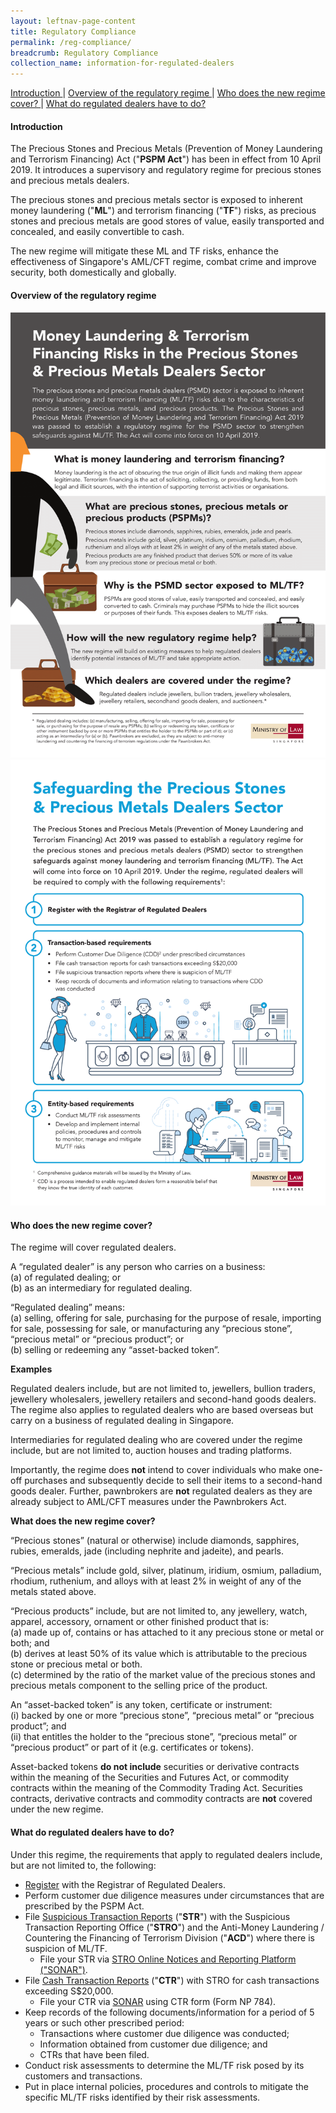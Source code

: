 ```yaml
---
layout: leftnav-page-content
title: Regulatory Compliance
permalink: /reg-compliance/
breadcrumb: Regulatory Compliance
collection_name: information-for-regulated-dealers
---
```

<a href="#Introduction">Introduction </a> | <a href="#Overview of the regulatory regime">Overview of the regulatory regime </a> | <a href="#Who does the new regime cover?">Who does the new regime cover? </a>| <a href="#What do regulated dealers have to do?">What do regulated dealers have to do? </a>
#### <a id="Introduction"></a>Introduction
The Precious Stones and Precious Metals (Prevention of Money Laundering and Terrorism Financing) Act ("**PSPM Act**") has been in effect from 10 April 2019. It introduces a supervisory and regulatory regime for precious stones and precious metals dealers.

The precious stones and precious metals sector is exposed to inherent money laundering ("**ML**") and terrorism financing ("**TF**") risks, as precious stones and precious metals are good stores of value, easily transported and concealed, and easily convertible to cash.

The new regime will mitigate these ML and TF risks, enhance the effectiveness of Singapore's AML/CFT regime, combat crime and improve security, both domestically and globally.

#### <a id="Overview of the regulatory regime"></a>Overview of the regulatory regime
<a href="/images/Money%20Laundering%20%26%20Terrorism%20Financing%20Risks%20in%20the%20Precious%20Stones%20and%20Precious%20Metals%20Dealers%20Sector.pdf"><img src="/images/Money%20Laundering%20%26%20Terrorism%20Financing%20Risks%20in%20the%20Precious%20Stones%20and%20Precious%20Metals%20Dealers%20Sector.png"></a>
<a href="/images/Safeguarding%20the%20Precious%20Stones%20and%20Precious%20Metals%20Dealers%20Sector.pdf"><img src="/images/Safeguarding%20the%20Precious%20Stones%20and%20Precious%20Metals%20Dealers%20Sector.png"></a><br>

#### <a id="Who does the new regime cover?"></a>Who does the new regime cover?
The regime will cover regulated dealers.

A “regulated dealer” is any person who carries on a business:<br>
(a)	of regulated dealing; or <br>
(b)	as an intermediary for regulated dealing.

“Regulated dealing” means: <br>
(a)	selling, offering for sale, purchasing for the purpose of resale, importing for sale, possessing for sale, or manufacturing any “precious stone”, “precious metal” or “precious product”; or <br>
(b)	selling or redeeming any “asset-backed token”. 

**Examples**

Regulated dealers include, but are not limited to, jewellers, bullion traders, jewellery wholesalers, jewellery retailers and second-hand goods dealers. The regime also applies to regulated dealers who are based overseas but carry on a business of regulated dealing in Singapore.

Intermediaries for regulated dealing who are covered under the regime include, but are not limited to, auction houses and trading platforms.

Importantly, the regime does **not** intend to cover individuals who make one-off purchases and subsequently decide to sell their items to a second-hand goods dealer. Further, pawnbrokers are **not** regulated dealers as they are already subject to AML/CFT measures under the Pawnbrokers Act.<br>

**What does the new regime cover?** 

“Precious stones” (natural or otherwise) include diamonds, sapphires, rubies, emeralds, jade (including nephrite and jadeite), and pearls.

“Precious metals” include gold, silver, platinum, iridium, osmium, palladium, rhodium, ruthenium, and alloys with at least 2% in weight of any of the metals stated above.

“Precious products” include, but are not limited to, any jewellery, watch, apparel, accessory, ornament or other finished product that is: <br>
(a) made up of, contains or has attached to it any precious stone or metal or both; and<br>
(b) derives at least 50% of its value which is attributable to the precious stone or precious metal or both.<br>
(c) determined by the ratio of the market value of the precious stones and precious metals component to the selling price of the product.

An “asset-backed token” is any token, certificate or instrument: <br>
(i) backed by one or more “precious stone”, “precious metal” or “precious product”; and <br>
(ii) that entitles the holder to the “precious stone”, “precious metal” or “precious product” or part of it (e.g. certificates or tokens).

Asset-backed tokens **do not include** securities or derivative contracts within the meaning of the Securities and Futures Act, or commodity contracts within the meaning of the Commodity Trading Act. Securities contracts, derivative contracts and commodity contracts are **not** covered under the new regime.

#### <a id="What do regulated dealers have to do?"></a>What do regulated dealers have to do?
Under this regime, the requirements that apply to regulated dealers include, but are not limited to, the following:

* [Register](/registration/) with the Registrar of Regulated Dealers.
* Perform customer due diligence measures under circumstances that are prescribed by the PSPM Act.
* File [Suspicious Transaction Reports](https://www.police.gov.sg/about-us/organisational-structure/specialist-staff-departments/commercial-affairs-department/aml-cft/suspicious-transaction-reporting-office/suspicious-transaction-reporting#content) ("**STR**") with the Suspicious Transaction Reporting Office ("**STRO**") and the Anti-Money Laundering / Countering the Financing of Terrorism Division ("**ACD**") where there is suspicion of ML/TF.
  * File your STR via [STRO Online Notices and Reporting Platform ("SONAR")](https://www.police.gov.sg/e-services/report/stro-online-notices-and-reporting-platform).
* File [Cash Transaction Reports](https://www.police.gov.sg/about-us/organisational-structure/specialist-staff-departments/commercial-affairs-department/aml-cft/suspicious-transaction-reporting-office/cash-transaction-reporting) ("**CTR**") with STRO for cash transactions exceeding S$20,000.
  * File your CTR via [SONAR](https://www.police.gov.sg/e-services/report/stro-online-notices-and-reporting-platform) using CTR form (Form NP 784).
* Keep records of the following documents/information for a period of 5 years or such other prescribed period:
  * Transactions where customer due diligence was conducted;
  * Information obtained from customer due diligence; and
  * CTRs that have been filed.
* Conduct risk assessments to determine the ML/TF risk posed by its customers and transactions.
* Put in place internal policies, procedures and controls to mitigate the specific ML/TF risks identified by their risk assessments.
